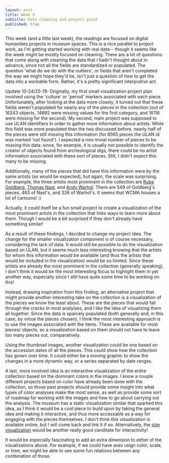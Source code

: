 ```yaml
---
layout: post
title: Week 5
subtitle: Data cleaning and project pivot
published: true
---
```


This week (and a little last week), the readings are focused on digital humanities projects in museum spaces. This is a nice parallel to project work, as I'm getting started working with real data-- though it seems like the week might be mostly focused on cleaning. There are a lot of questions that come along with cleaning the data that I hadn't thought about in advance, since not all the fields are standardized or populated. The question 'what do we do with the outliers', or fields that aren't completed the way we might hope they'd be, isn't just a question of how to get the data into a workable form. Rather, it's a pretty significant interprative act. 

Update 10-24/25-19:
Originally, my first small visualization project plan involved using the 'culture' or 'period' markers associated with each piece. Unfortunately, after looking at the data more closely, it turned out that these fields weren't populated for nearly any of the pieces in the collection (out of 16243 objects, 14892 were missing values for the first category, and 16116 were missing for the second). My second, main project was supposed to use ULAN identifiers in order to gather more information about artists. While this field was more populated than the two discussed before, nearly half of the pieces were still missing this information (for 8565 pieces the ULAN id was marked 'not found'). I expected a non-trivial number of pieces to be missing this data: since, for example, it is usually not possible to identify the creator of objects found from archeological digs, there could be no artist information associated with these sort of pieces. Still, I didn't expect this many to be missing. 

Additionally, many of the pieces that did have this information were by the same artists (as would be expected), but again, the scale was surprising. For example, the three artists most prominent in the collection are [Rube Goldberg](https://en.wikipedia.org/wiki/Rube_Goldberg), [Thomas Nast](https://en.wikipedia.org/wiki/Thomas_Nast), and [Andy Warhol](https://en.wikipedia.org/wiki/Andy_Warhol). There are 549 of Goldberg's pieces, 463 of Nast's, and 326 of Warhol's. It seems that WCMA houses a lot of cartoons! :) 

Actually, it could itself be a fun small project to create a visualization of the most prominent artists in the collection that links ways to learn more about them. Though I would be a bit surprised if they don't already have something similar! 

As a result of these findings, I decided to change my project idea. The change for the smaller visualization component is of course necessary, considering the lack of data. It would still be possible to do the visualization based on ULAN, but it seems much less interesting knowing that the artists for whom this information would be available (and thus the artists that would be included in the visualization) would be so limited. Since these artists are already the most prominent in the collection (generally speaking), I don't think it would be the most interesting focus to highlight them in yet another way, especially since I still have quite some time to be working on this!

Instead, drawing inspiration from this finding, an alternative project that might provide another interesting take on the collection is a visualization of the pieces we know the least about. These are the pieces that would fall through the cracks in most analylses, and I like the idea of visualizing them all together. Since the data is sparcely populated (both generally and, in this case, by virtue the pieces chosen), I think the most interesting approach is to use the images associated with the items. These are available for most pieces/ objects, so a visualization based on them should not have to leave too many pieces out, comparatively.

Using the thumbnail images, another visualization could be one based on the accession dates of all the pieces. This could show how the collection has grown over time. It could either be a moving graphic to show the changes in a more dynamic way, or a series separated by date ranges. 

A last, more involved idea is an interactive visualization of the entire collection based on the dominant colors in the images. I know a couple different projects based on color have already been done with the collection, so those past projects should provide some insight into what types of color analyses make the most sense, as well as provide some sort of roadmap for working with the images and how to go about carrying out the analysis. The museum has a static visualization similar that sparked this idea, as I think it would be a cool piece to build upon by taking the general idea and making it interactive, and thus more accessable as a way for engaging with the pieces themselves. I don't think this visualization is available online, but I will come back and link it if so. Alternatively, the [size visualization](https://public.tableau.com/profile/chad.weinard#!/vizhome/WCMAprototypes/ExhibitionCount) would be another really good canditate for interactivity!

It would be especially fascinating to add an extra dimension to either of the visualizations above. For example, if we could have axes usign color, scale, or time, we might be able to see some fun relations between any combination of those. 





